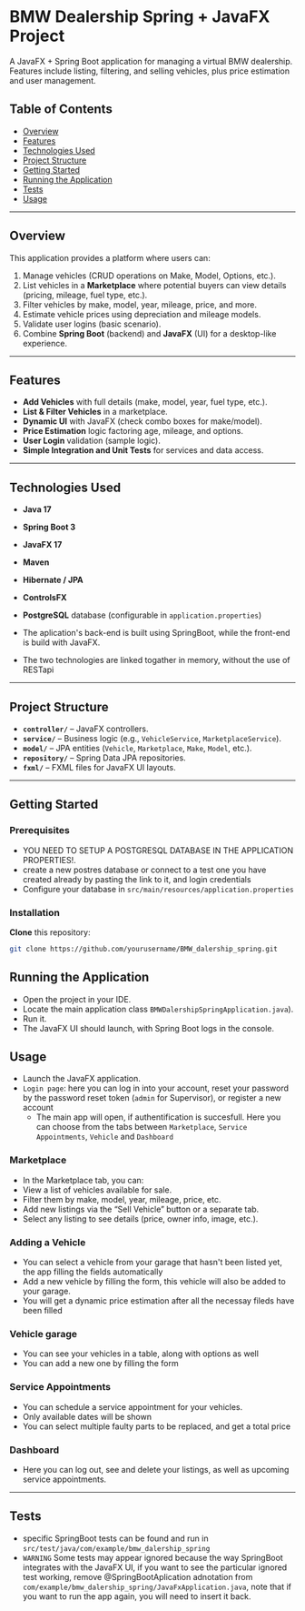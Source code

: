 # BMW Dealership Spring + JavaFX Project

A JavaFX + Spring Boot application for managing a virtual BMW dealership.  
Features include listing, filtering, and selling vehicles, plus price estimation and user management.

## Table of Contents

- [Overview](#overview)
- [Features](#features)
- [Technologies Used](#technologies-used)
- [Project Structure](#project-structure)
- [Getting Started](#getting-started)
- [Running the Application](#running-the-application)
- [Tests](#tests)
- [Usage](#usage)

---

## Overview

This application provides a platform where users can:
1. Manage vehicles (CRUD operations on Make, Model, Options, etc.).
2. List vehicles in a **Marketplace** where potential buyers can view details (pricing, mileage, fuel type, etc.).
3. Filter vehicles by make, model, year, mileage, price, and more.
4. Estimate vehicle prices using depreciation and mileage models.
5. Validate user logins (basic scenario).
6. Combine **Spring Boot** (backend) and **JavaFX** (UI) for a desktop-like experience.

---

## Features

- **Add Vehicles** with full details (make, model, year, fuel type, etc.).
- **List & Filter Vehicles** in a marketplace.
- **Dynamic UI** with JavaFX (check combo boxes for make/model).
- **Price Estimation** logic factoring age, mileage, and options.
- **User Login** validation (sample logic).
- **Simple Integration and Unit Tests** for services and data access.

---

## Technologies Used

- **Java 17**
- **Spring Boot 3**
- **JavaFX 17**
- **Maven** 
- **Hibernate / JPA**
- **ControlsFX**
- **PostgreSQL** database (configurable in `application.properties`)

- The aplication's back-end is built using SpringBoot, while the front-end is build with JavaFX.
- The two technologies are linked togather in memory, without the use of RESTapi

---

## Project Structure
- **`controller/`** – JavaFX controllers.
- **`service/`** – Business logic (e.g., `VehicleService`, `MarketplaceService`).
- **`model/`** – JPA entities (`Vehicle`, `Marketplace`, `Make`, `Model`, etc.).
- **`repository/`** – Spring Data JPA repositories.
- **`fxml/`** – FXML files for JavaFX UI layouts.

---

## Getting Started

### Prerequisites

- YOU NEED TO SETUP A POSTGRESQL DATABASE IN THE APPLICATION PROPERTIES!.
- create a new postres database or connect to a test one you have created already by pasting the link to it, and login credentials
 - Configure your database in `src/main/resources/application.properties`
### Installation

**Clone** this repository:
   ```bash
   git clone https://github.com/yourusername/BMW_dalership_spring.git
   ```
## Running the Application
- Open the project in your IDE.
- Locate the main application class `BMWDalershipSpringApplication.java`).
- Run it.
- The JavaFX UI should launch, with Spring Boot logs in the console.
## Usage
- Launch the JavaFX application.
- `Login page`: here you can log in into your account, reset your password by the password reset token (`admin` for Supervisor), or register a new account
  - The main app will open, if authentification is succesfull. Here you can choose from the tabs between `Marketplace`, `Service Appointments`, `Vehicle` and `Dashboard`
### Marketplace
- In the Marketplace tab, you can:
- View a list of vehicles available for sale.
- Filter them by make, model, year, mileage, price, etc.
- Add new listings via the “Sell Vehicle” button or a separate tab.
- Select any listing to see details (price, owner info, image, etc.).
### Adding a Vehicle
- You can select a vehicle from your garage that hasn't been listed yet, the app filling the fields automatically
- Add a new vehicle by filling the form, this vehicle will also be added to your garage.
- You will get a dynamic price estimation after all the necessay fileds have been filled
### Vehicle garage
- You can see your vehicles in a table, along with options as well
- You can add a new one by filling the form
### Service Appointments
- You can schedule a service appointment for your vehicles.
- Only available dates will be shown
- You can select multiple faulty parts to be replaced, and get a total price
### Dashboard
- Here you can log out, see and delete your listings, as well as upcoming  service appointments.
---

## Tests
- specific SpringBoot tests can be found and run in `src/test/java/com/example/bmw_dalership_spring`
- `WARNING` Some tests may appear ignored because the way SpringBoot integrates with the JavaFX UI, if you want to see the particular ignored test working, remove @SpringBootAplication adnotation from `com/example/bmw_dalership_spring/JavaFxApplication.java`, note that if you want to run the app again, you will need to insert it back.
